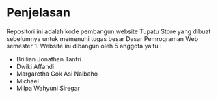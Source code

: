 <h1> Penjelasan </h1>
Repositori ini adalah kode pembangun website Tupatu Store yang dibuat sebelumnya untuk memenuhi tugas besar Dasar Pemrograman Web semester 1.
Website ini dibangun oleh 5 anggota yaitu :
<br>
<ul>
  <li>Brillian Jonathan Tantri</li>
  <li>Dwiki Affandi</li>
  <li>Margaretha Gok Asi Naibaho</li>
  <li>Michael</li>
  <li>Milpa Wahyuni Siregar</li>
</ul>
